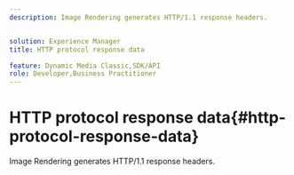 ```yaml
---
description: Image Rendering generates HTTP/1.1 response headers.


solution: Experience Manager
title: HTTP protocol response data

feature: Dynamic Media Classic,SDK/API
role: Developer,Business Practitioner
---
```


# HTTP protocol response data{#http-protocol-response-data}

Image Rendering generates HTTP/1.1 response headers.

